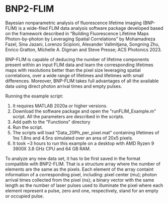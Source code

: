 # BNP2-FLIM
Bayesian nonparametric analysis of fluorescence lifetime imaging (BNP-FLIM) is a wide-filed FLIM data analysis software package developed based on the framework described in “Building Fluorescence Lifetime Maps Photon-by-photon by Leveraging Spatial Correlations” by Mohamadreza Fazel, Sina Jazani, Lorenzo Scipioni, Alexander Vallmitjana, Songning Zhu, Enrico Gratton, Michelle A. Digman and Steve Presse; ACS Photonics 2023. 

BNP-FLIM is capable of deducing the number of lifetime components present within an input FLIM data and learn the corresponding lifetimes maps with resolutions better than the pixel size leveraging spatial correlations, over a wide range of lifetimes and lifetimes with small differences. Moreover, BNP-FLIM takes full advantages of all the available data using direct photon arrival times and empty pulses. 

Running the example script:
1) It requires MATLAB 2020a or higher versions.
2) Download the software package and open the "runFLIM_Example.m" script. All the parameters are described in the scripts.
3) Add path to the "Functions" directory
4) Run the script.
5) The scripts will load "Data_20Ph_per_pixel.mat" containing lifetimes of 1ns 1.8ns and 4.5ns simulated over an area of 20x5 pixels.
6) It took ~3 hours to run this example on a desktop with AMD Ryzen 9 3900X 3.8 GHz CPU and 64 GB RAM.

To analyze any new data set, it has to be first saved in the format compatible with BNP2-FLIM. That is a structure array where the number of elements are the same as the pixels. Each element of the array containt information of a corresponding pixel, including: pixel center (mu); photon arrival times collected from the pixel (ns); a binary vector with the same length as the number of laser pulses used to illuminate the pixel where each element represent a pulse, zero and one, respectively, stand for an empty or occupied pulse.  

